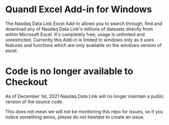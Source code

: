 # Quandl Excel Add-in for Windows

The Nasdaq Data Link Excel Add-In allows you to search through, find and download any of Nasdaq Data Link's millions of datasets directly from within Microsoft Excel. It's completely free; usage is unlimited and unrestricted. Currently this Add-in is limited to windows only as it uses features and functions which are only available on the windows version of excel.

# Code is no longer available to Checkout

As of December 1st, 2021 Nasdaq Data Link will no longer maintain a public version of the source code.

This does not mean we will not be monitoring this repo for issues, so if you notice something amiss, please do not hesitate to create an issue. 
